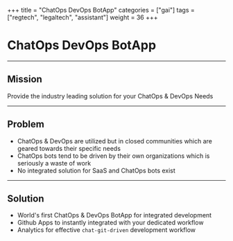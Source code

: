 +++
title = "ChatOps DevOps BotApp"
categories = ["gai"]
tags = ["regtech", "legaltech", "assistant"]
weight = 36
+++

# ChatOps DevOps BotApp

---

## Mission

Provide the industry leading solution for your ChatOps & DevOps Needs

---

## Problem

- ChatOps & DevOps are utilized but in closed communities which are geared towards their specific needs
- ChatOps bots tend to be driven by their own organizations which is seriously a waste of work
- No integrated solution for SaaS and ChatOps bots exist

---

## Solution

- World's first ChatOps & DevOps BotApp for integrated development
- Github Apps to instantly integrated with your dedicated workflow
- Analytics for effective `chat-git-driven` development workflow
